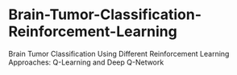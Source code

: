 # Brain-Tumor-Classification-Reinforcement-Learning
Brain Tumor Classification Using Different Reinforcement Learning Approaches: Q-Learning and Deep Q-Network
